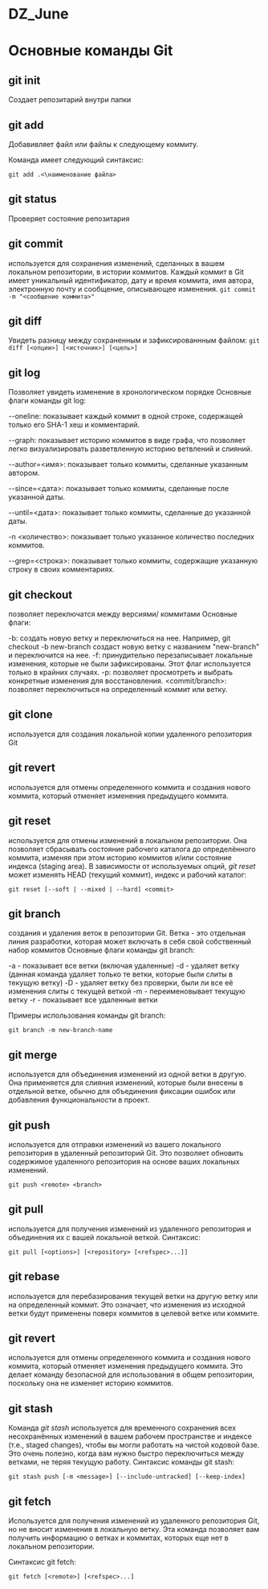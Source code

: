 # DZ_June
# Основные команды Git

## git init
Создает репозитарий внутри папки
## git add
Добавивляет файл или файлы к следующему коммиту.

Команда имеет следующий синтаксис:

`git add .<\наименование файла>`

## git status
Проверяет состояние репозитария

## git commit
используется для сохранения изменений, сделанных в вашем локальном репозитории, в истории коммитов. Каждый коммит в Git имеет уникальный идентификатор, дату и время коммита, имя автора, электронную почту и сообщение, описывающее изменения.
`git commit -m "<сообщение коммита>"`
## git diff
Увидеть разницу между сохраненным и зафиксированнным файлом:
`git diff [<опции>] [<источник>] [<цель>]`
## git log 
Позволяет увидеть изменение в хронологическом порядке
Основные флаги команды git log:

--oneline: показывает каждый коммит в одной строке, содержащей только его SHA-1 хеш и комментарий.

--graph: показывает историю коммитов в виде графа, что позволяет легко визуализировать разветвленную историю ветвлений и слияний.

--author=<имя>: показывает только коммиты, сделанные указанным автором.

--since=<дата>: показывает только коммиты, сделанные после указанной даты.

--until=<дата>: показывает только коммиты, сделанные до указанной даты.

-n <количество>: показывает только указанное количество последних коммитов.

--grep=<строка>: показывает только коммиты, содержащие указанную строку в своих комментариях.

## git checkout
позволяет переключатся между версиями/
коммитами
Основные флаги:

-b: создать новую ветку и переключиться на нее. Например, git checkout -b new-branch создаст новую ветку с названием "new-branch" и переключится на нее.
-f: принудительно перезаписывает локальные изменения, которые не были зафиксированы. Этот флаг используется только в крайних случаях.
-p: позволяет просмотреть и выбрать конкретные изменения для восстановления.
<commit/branch>: позволяет переключиться на определенный коммит или ветку.

## git clone
используется для создания локальной копии удаленного репозитория Git
## git revert
используется для отмены определенного коммита и создания нового коммита, который отменяет изменения предыдущего коммита.
## git reset
используется для отмены изменений в  локальном репозитории. Она позволяет сбрасывать состояние  рабочего каталога до определённого коммита, изменяя при этом историю коммитов и/или состояние индекса (staging area). В зависимости от используемых опций, _git reset_ может изменять HEAD (текущий коммит), индекс и рабочий каталог:


`git reset [--soft | --mixed | --hard] <commit>`

## git branch
создания и удаления веток в репозитории Git. Ветка - это отдельная линия разработки, которая может включать в себя свой собственный набор коммитов
Основные флаги команды git branch:

-a - показывает все ветки (включая удаленные)
-d - удаляет ветку (данная команда удаляет только те ветки, которые были слиты в текущую ветку)
-D - удаляет ветку без проверки, были ли все её изменения слиты с текущей веткой
-m - переименовывает текущую ветку
-r - показывает все удаленные ветки

Примеры использования команды git branch:

`git branch -m new-branch-name`

## git merge
используется для объединения изменений из одной ветки в другую. Она применяется для слияния изменений, которые были внесены в отдельной ветке, обычно для объединения фиксации ошибок или добавления функциональности в проект.

## git push
используется для отправки изменений из вашего локального репозитория в удаленный репозиторий Git. Это позволяет обновить содержимое удаленного репозитория на основе ваших локальных изменений.

`git push <remote> <branch>`

## git pull
 используется для получения изменений из удаленного репозитория и объединения их с вашей локальной веткой.
 Cинтаксис:

 `git pull [<options>] [<repository> [<refspec>...]]`

## git rebase
используется для перебазирования текущей ветки на другую ветку или на определенный коммит. Это означает, что изменения из исходной ветки будут применены поверх коммитов в целевой ветке или коммите.

## git revert
используется для отмены определенного коммита и создания нового коммита, который отменяет изменения предыдущего коммита. Это делает команду безопасной для использования в общем репозитории, поскольку она не изменяет историю коммитов.

## git stash

Команда *git stash* используется для временного сохранения всех несохранённых изменений в вашем рабочем пространстве и индексе (т.е., staged changes), чтобы вы могли работать на чистой кодовой базе. Это очень полезно, когда вам нужно быстро переключиться между ветками, не теряя текущую работу.
Синтаксис команды git stash:

`git stash push [-m <message>] [--include-untracked] [--keep-index]`

## git fetch
Используется для получения изменений из удаленного репозитория Git, но не вносит изменения в локальную ветку. Эта команда позволяет вам получить информацию о ветках и коммитах, которых еще нет в локальном репозитории.

Синтаксис git fetch:

`git fetch [<remote>] [<refspec>...]`